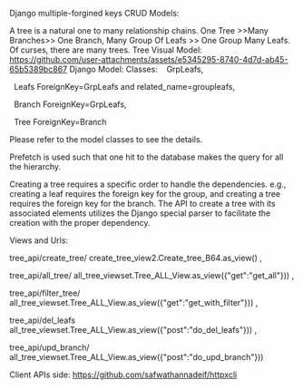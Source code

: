 Django multiple-forgined keys CRUD Models:

A tree is a natural one to many relationship chains. One Tree >>Many Branches>> One Branch, Many Group Of Leafs >> One Group Many Leafs.
Of curses, there are many trees. Tree Visual Model: https://github.com/user-attachments/assets/e5345295-8740-4d7d-ab45-65b5389bc867
Django Model: Classes: 
  GrpLeafs,
  
  Leafs ForeignKey=GrpLeafs and related_name=groupleafs,
  
  Branch ForeignKey=GrpLeafs, 
  
  Tree ForeignKey=Branch
  
Please refer to the model classes to see the details. 

Prefetch is used such that one hit to the database makes the query for all the hierarchy. 

Creating a tree requires a specific order to handle the dependencies. e.g., creating a leaf requires the foreign key for the group, and creating a tree requires the foreign key for the branch. 
The API to create a tree with its associated elements utilizes the Django special parser to facilitate the creation with the proper dependency.
 
Views and Urls:

tree_api/create_tree/				create_tree_view2.Create_tree_B64.as_view() ,

tree_api/all_tree/				all_tree_viewset.Tree_ALL_View.as_view({"get":"get_all"})) ,

tree_api/filter_tree/ 				all_tree_viewset.Tree_ALL_View.as_view({"get":"get_with_filter"})) ,

tree_api/del_leafs				all_tree_viewset.Tree_ALL_View.as_view({"post":"do_del_leafs"})) ,

tree_api/upd_branch/				all_tree_viewset.Tree_ALL_View.as_view({"post":"do_upd_branch"}))

Client APIs side: https://github.com/safwathannadeif/httpxcli
